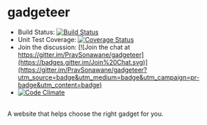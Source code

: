 

# gadgeteer

* Build Status: [![Build Status](https://travis-ci.org/PravSonawane/gadgeteer.svg?branch=master)](https://travis-ci.org/PravSonawane/gadgeteer.svg?branch=master)
* Unit Test Coverage: [![Coverage Status](https://coveralls.io/repos/PravSonawane/gadgeteer/badge.svg)](https://coveralls.io/repos/PravSonawane/gadgeteer/badge.svg)
* Join the discussion: [![Join the chat at https://gitter.im/PravSonawane/gadgeteer](https://badges.gitter.im/Join%20Chat.svg)](https://gitter.im/PravSonawane/gadgeteer?utm_source=badge&utm_medium=badge&utm_campaign=pr-badge&utm_content=badge)
* [![Code Climate](https://codeclimate.com/github/PravSonawane/gadgeteer/badges/gpa.svg)](https://codeclimate.com/github/PravSonawane/gadgeteer)
 
<br />
A website that helps choose the right gadget for you.
